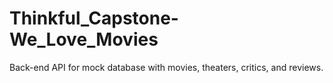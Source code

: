 # Thinkful_Capstone-We_Love_Movies

Back-end API for mock database with movies, theaters, critics, and reviews.
